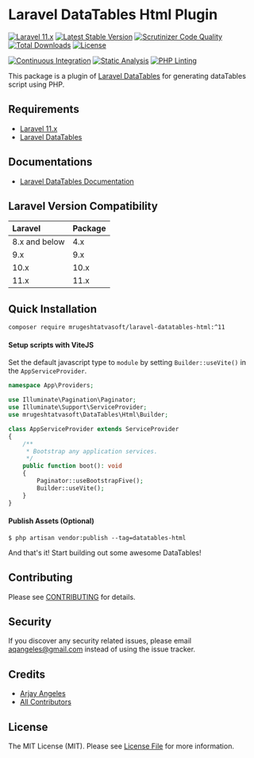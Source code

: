 # Laravel DataTables Html Plugin

[![Laravel 11.x](https://img.shields.io/badge/Laravel-11.x-orange.svg)](http://laravel.com)
[![Latest Stable Version](https://img.shields.io/packagist/v/mrugeshtatvasoft/laravel-datatables-html.svg)](https://packagist.org/packages/mrugeshtatvasoft/laravel-datatables-html)
[![Scrutinizer Code Quality](https://scrutinizer-ci.com/g/mrugeshtatvasoft/laravel-datatables-html/badges/quality-score.png?b=master)](https://scrutinizer-ci.com/g/mrugeshtatvasoft/laravel-datatables-html/?branch=master)
[![Total Downloads](https://img.shields.io/packagist/dt/mrugeshtatvasoft/laravel-datatables-html.svg)](https://packagist.org/packages/mrugeshtatvasoft/laravel-datatables-html)
[![License](https://img.shields.io/github/license/mashape/apistatus.svg)](https://packagist.org/packages/mrugeshtatvasoft/laravel-datatables-html)

[![Continuous Integration](https://github.com/mrugeshtatvasoft/laravel-datatables-html/actions/workflows/continuous-integration.yml/badge.svg)](https://github.com/mrugeshtatvasoft/laravel-datatables-html/actions/workflows/continuous-integration.yml)
[![Static Analysis](https://github.com/mrugeshtatvasoft/laravel-datatables-html/actions/workflows/static-analysis.yml/badge.svg)](https://github.com/mrugeshtatvasoft/laravel-datatables-html/actions/workflows/static-analysis.yml)
[![PHP Linting](https://github.com/mrugeshtatvasoft/laravel-datatables-html/actions/workflows/pint.yml/badge.svg)](https://github.com/mrugeshtatvasoft/laravel-datatables-html/actions/workflows/pint.yml)

This package is a plugin of [Laravel DataTables](https://github.com/mrugeshtatvasoft/laravel-datatables) for generating dataTables script using PHP.

## Requirements

- [Laravel 11.x](https://github.com/laravel/framework)
- [Laravel DataTables](https://github.com/mrugeshtatvasoft/laravel-datatables)

## Documentations

- [Laravel DataTables Documentation](http://mrugeshtatvasoftbox.com/docs/laravel-datatables)

## Laravel Version Compatibility

| Laravel       | Package |
|:--------------|:--------|
| 8.x and below | 4.x     |
| 9.x           | 9.x     |
| 10.x          | 10.x    |
| 11.x          | 11.x    |

## Quick Installation

`composer require mrugeshtatvasoft/laravel-datatables-html:^11`

#### Setup scripts with ViteJS

Set the default javascript type to `module` by setting `Builder::useVite()` in the `AppServiceProvider`.

```php
namespace App\Providers;

use Illuminate\Pagination\Paginator;
use Illuminate\Support\ServiceProvider;
use mrugeshtatvasoft\DataTables\Html\Builder;

class AppServiceProvider extends ServiceProvider
{
    /**
     * Bootstrap any application services.
     */
    public function boot(): void
    {
        Paginator::useBootstrapFive();
        Builder::useVite();
    }
}
```

#### Publish Assets (Optional)

`$ php artisan vendor:publish --tag=datatables-html`

And that's it! Start building out some awesome DataTables!

## Contributing

Please see [CONTRIBUTING](https://github.com/mrugeshtatvasoft/laravel-datatables-html/blob/master/.github/CONTRIBUTING.md) for details.

## Security

If you discover any security related issues, please email [aqangeles@gmail.com](mailto:aqangeles@gmail.com) instead of using the issue tracker.

## Credits

- [Arjay Angeles](https://github.com/mrugeshtatvasoft)
- [All Contributors](https://github.com/mrugeshtatvasoft/laravel-datatables-html/graphs/contributors)

## License

The MIT License (MIT). Please see [License File](https://github.com/mrugeshtatvasoft/laravel-datatables-html/blob/master/LICENSE.md) for more information.
